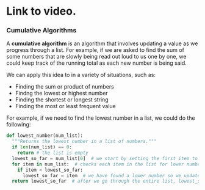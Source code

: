 # Link to video.

### Cumulative Algorithms

A **cumulative algorithm** is an algorithm that involves updating a value as we progress through a list. For example, if we are asked to find the sum of some numbers that are slowly being read out loud to us one by one, we could keep track of the running total as each new number is being said.

We can apply this idea to in a variety of situations, such as:
* Finding the sum or product of numbers
* Findng the lowest or highest number
* Finding the shortest or longest string
* Finding the most or least frequent value

For example, if we need to find the lowest number in a list, we could do the following:

```python
def lowest_number(num_list):
  """Returns the lowest number in a list of numbers."""
  if len(num_list) == 0:
    return # the list is empty
  lowest_so_far = num_list[0]  # we start by setting the first item to be the lowest
  for item in num_list:  # checks each item in the list for lower numbers
    if item < lowest_so_far:
      lowest_so_far = item  # we have found a lower number so we update lowest_so_far
  return lowest_so_far  # after we go through the entire list, lowest_so_far will be the lowest number
```
